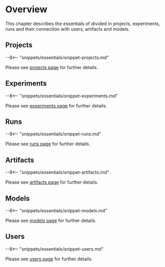 # Overview

This chapter describes the essentials of divided in projects, experiments, runs and their connection with users, artifacts and models.

## Projects

--8<-- "snippets/essentials/snippet-projects.md"

Please see [projects page](./projects.md) for further details.

## Experiments

--8<-- "snippets/essentials/snippet-experiments.md"

Please see [experiments page](./experiments.md) for further details.

## Runs

--8<-- "snippets/essentials/snippet-runs.md"

Please see [runs page](./runs.md) for further details.

## Artifacts

--8<-- "snippets/essentials/snippet-artifacts.md"

Please see [artifacts page](./artifacts.md) for further details.

## Models

--8<-- "snippets/essentials/snippet-models.md"

Please see [models page](./models.md) for further details.

## Users

--8<-- "snippets/essentials/snippet-users.md"

Please see [users page](./users.md) for further details.